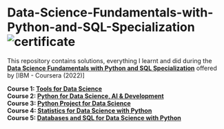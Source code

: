 # Data-Science-Fundamentals-with-Python-and-SQL-Specialization![certificate](CourseraSP63R3UJA58D.png)

This repository contains solutions, everything I learnt and did during the **[Data Science Fundamentals with Python and SQL Specialization](https://www.coursera.org/specializations/data-science-fundamentals-python-sql)** offered by [IBM - Coursera (2022)]

**Course 1: [Tools for Data Science](https://www.coursera.org/learn/open-source-tools-for-data-science?specialization=data-science-fundamentals-python-sql)** <br /> 
**Course 2: [Python for Data Science, AI & Development](https://www.coursera.org/learn/python-for-applied-data-science-ai?specialization=data-science-fundamentals-python-sql)** <br />
**Course 3: [Python Project for Data Science](https://www.coursera.org/learn/python-project-for-data-science?specialization=data-science-fundamentals-python-sql)** <br /> 
**Course 4: [Statistics for Data Science with Python](https://www.coursera.org/learn/statistics-for-data-science-python?specialization=data-science-fundamentals-python-sql)** <br /> 
**Course 5: [Databases and SQL for Data Science with Python](https://www.coursera.org/learn/sql-data-science?specialization=data-science-fundamentals-python-sql)**


 <br />
  <br />
